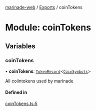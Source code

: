[marinade-web](../README.md) / [Exports](../modules.md) / coinTokens

# Module: coinTokens

## Variables

### coinTokens

• **coinTokens**: [`TokenRecord`](token.md#tokenrecord)<[`CoinSymbols`](coinSymbols.md#coinsymbols)\>

All coiintokens used by marinade

#### Defined in

[coinTokens.ts:5](https://github.com/marinade-finance/marinade-web/blob/e32749b/src/services/domain/coinTokens.ts#L5)
